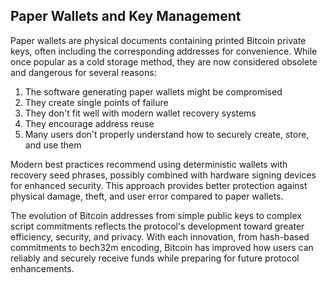 ## Paper Wallets and Key Management

Paper wallets are physical documents containing printed Bitcoin private keys, often including the corresponding addresses for convenience. While once popular as a cold storage method, they are now considered obsolete and dangerous for several reasons:

1. The software generating paper wallets might be compromised
2. They create single points of failure
3. They don't fit well with modern wallet recovery systems
4. They encourage address reuse
5. Many users don't properly understand how to securely create, store, and use them

Modern best practices recommend using deterministic wallets with recovery seed phrases, possibly combined with hardware signing devices for enhanced security. This approach provides better protection against physical damage, theft, and user error compared to paper wallets.

The evolution of Bitcoin addresses from simple public keys to complex script commitments reflects the protocol's development toward greater efficiency, security, and privacy. With each innovation, from hash-based commitments to bech32m encoding, Bitcoin has improved how users can reliably and securely receive funds while preparing for future protocol enhancements.
